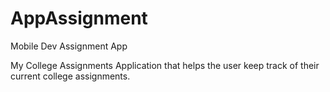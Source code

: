 # AppAssignment
Mobile Dev Assignment App

My College Assignments Application that helps the user keep track of their current college assignments.


